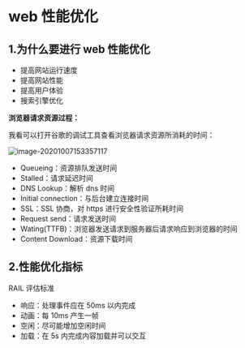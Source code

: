 # web 性能优化

## 1.为什么要进行 web 性能优化

- 提高网站运行速度
- 提高网站性能
- 提高用户体验
- 搜索引擎优化



**浏览器请求资源过程：**

我看可以打开谷歌的调试工具查看浏览器请求资源所消耗的时间：

![image-20201007153357117](/Users/coloring/Library/Application%20Support/typora-user-images/image-20201007153357117.png)

- Queueing：资源排队发送时间
- Stalled：请求延迟时间
- DNS Lookup：解析 dns 时间
- Initial connection：与后台建立连接时间
- SSL：SSL 协商，对 https 进行安全性验证所耗时间
- Request send：请求发送时间
- Wating(TTFB)：浏览器发送请求到服务器后请求响应到浏览器的时间
- Content Download：资源下载时间



## 2.性能优化指标

RAIL 评估标准

- 响应：处理事件应在 50ms 以内完成
- 动画：每 10ms 产生一帧
- 空闲：尽可能增加空闲时间
- 加载：在 5s 内完成内容加载并可以交互